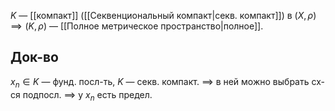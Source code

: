 $K$ — [[компакт]] ([[Секвенциональный компакт|секв. компакт]]) в $(X, \rho)$ $\implies (K, \rho)$ — [[Полное метрическое пространство|полное]].
## Док-во

$x_{n} \in K$ — фунд. посл-ть, $K$ — секв. компакт. $\implies$ в ней можно выбрать сх-ся подпосл. $\implies$ у $x_{n}$ есть предел.